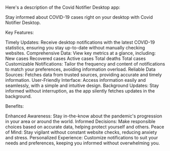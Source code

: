 
Here's a description of the Covid Notifier Desktop app:

Stay informed about COVID-19 cases right on your desktop with Covid Notifier Desktop.

Key Features:

Timely Updates: Receive desktop notifications with the latest COVID-19 statistics, ensuring you stay up-to-date without manually checking websites.
Comprehensive Data: View key metrics at a glance, including:
New cases
Recovered cases
Active cases
Total deaths
Total cases
Customizable Notifications: Tailor the frequency and content of notifications to match your preferences, avoiding information overload.
Reliable Data Sources: Fetches data from trusted sources, providing accurate and timely information.
User-Friendly Interface: Access information easily and seamlessly, with a simple and intuitive design.
Background Updates: Stay informed without interruption, as the app silently fetches updates in the background.

Benefits:

Enhanced Awareness: Stay in-the-know about the pandemic's progression in your area or around the world.
Informed Decisions: Make responsible choices based on accurate data, helping protect yourself and others.
Peace of Mind: Stay vigilant without constant website checks, reducing anxiety and stress.
Personalized Experience: Customize notifications to suit your needs and preferences, keeping you informed without overwhelming you.
